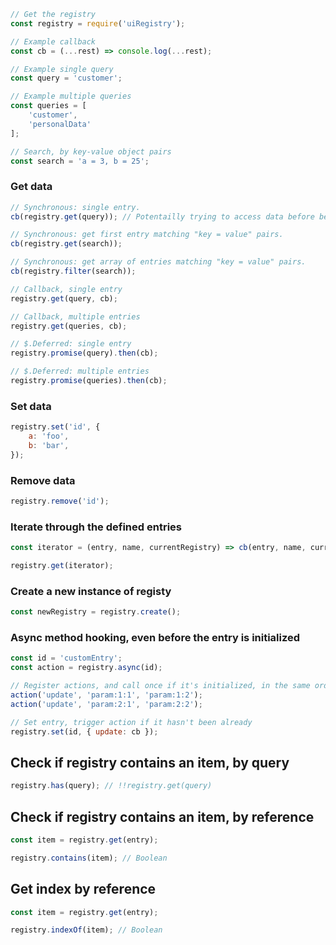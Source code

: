 ```javascript
// Get the registry
const registry = require('uiRegistry');
```

```javascript
// Example callback
const cb = (...rest) => console.log(...rest);

// Example single query
const query = 'customer';

// Example multiple queries
const queries = [
    'customer',
    'personalData'
];

// Search, by key-value object pairs
const search = 'a = 3, b = 25';
```

### Get data
```javascript
// Synchronous: single entry. 
cb(registry.get(query)); // Potentailly trying to access data before being initialized
```

```javascript
// Synchronous: get first entry matching "key = value" pairs. 
cb(registry.get(search));
```

```javascript
// Synchronous: get array of entries matching "key = value" pairs. 
cb(registry.filter(search));
```

```javascript
// Callback, single entry
registry.get(query, cb);
```

```javascript
// Callback, multiple entries
registry.get(queries, cb);
```

```javascript
// $.Deferred: single entry
registry.promise(query).then(cb);
```

```javascript
// $.Deferred: multiple entries
registry.promise(queries).then(cb);
```


### Set data
```javascript
registry.set('id', {
    a: 'foo',
    b: 'bar',
});
```

### Remove data
```javascript
registry.remove('id');
```



### Iterate through the defined entries
```javascript
const iterator = (entry, name, currentRegistry) => cb(entry, name, currentRegistry);

registry.get(iterator);
```

### Create a new instance of registy
```javascript
const newRegistry = registry.create();
```

### Async method hooking, even before the entry is initialized
```javascript
const id = 'customEntry';
const action = registry.async(id);

// Register actions, and call once if it's initialized, in the same order
action('update', 'param:1:1', 'param:1:2');
action('update', 'param:2:1', 'param:2:2');

// Set entry, trigger action if it hasn't been already
registry.set(id, { update: cb });
```

## Check if registry contains an item, by query
```javascript
registry.has(query); // !!registry.get(query)
```

## Check if registry contains an item, by reference
```javascript
const item = registry.get(entry);

registry.contains(item); // Boolean
```

## Get index by reference
```javascript
const item = registry.get(entry);

registry.indexOf(item); // Boolean
```

